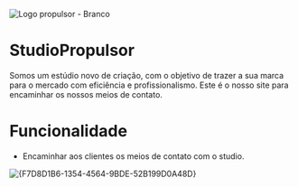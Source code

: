 ![Logo propulsor - Branco](https://github.com/user-attachments/assets/f0329ce1-cc80-462a-9f01-bfa1afa9c5cf)


# StudioPropulsor
Somos um estúdio novo de criação, com o objetivo de trazer a sua marca para o mercado com eficiência e profissionalismo.
Este é o nosso site para encaminhar os nossos meios de contato.

# Funcionalidade
- Encaminhar aos clientes os meios de contato com o studio.

![{F7D8D1B6-1354-4564-9BDE-52B199D0A48D}](https://github.com/user-attachments/assets/053f7b6e-b3ce-4a39-b67b-e74a51a4800c)





